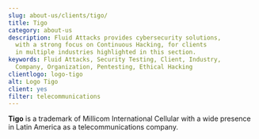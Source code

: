 ```yaml
---
slug: about-us/clients/tigo/
title: Tigo
category: about-us
description: Fluid Attacks provides cybersecurity solutions,
  with a strong focus on Continuous Hacking, for clients
  in multiple industries highlighted in this section.
keywords: Fluid Attacks, Security Testing, Client, Industry,
  Company, Organization, Pentesting, Ethical Hacking
clientlogo: logo-tigo
alt: Logo Tigo
client: yes
filter: telecommunications
---
```


**Tigo** is a trademark of Millicom International Cellular with a wide
presence in Latin America as a telecommunications company.
